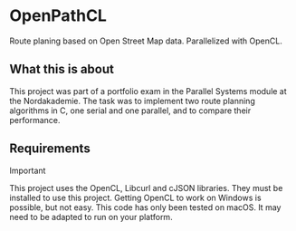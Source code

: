 # OpenPathCL
Route planing based on Open Street Map data. Parallelized with OpenCL.

## What this is about
This project was part of a portfolio exam in the Parallel Systems module at the Nordakademie.
The task was to implement two route planning algorithms in C, one serial and one parallel, and to compare their performance.

## Requirements
> [!IMPORTANT]
> This project uses the OpenCL, Libcurl and cJSON libraries. They must be installed to use this project.
> Getting OpenCL to work on Windows is possible, but not easy.
> This code has only been tested on macOS. It may need to be adapted to run on your platform.

